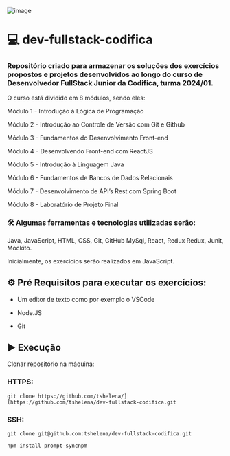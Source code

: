 ![image](https://github.com/tshelena/dev-fullstack-codifica/assets/54648687/722cecb5-e990-4c56-8e26-7b6414a6e328)

# 💻 dev-fullstack-codifica

### Repositório criado para armazenar os soluções dos exercícios propostos e projetos desenvolvidos ao longo do curso de Desenvolvedor FullStack Junior da Codifica, turma 2024/01.


O curso está dividido em 8 módulos, sendo eles:

Módulo 1 - Introdução à Lógica de Programação

Módulo 2 - Introdução ao Controle de Versão com Git e Github

Módulo 3 - Fundamentos do Desenvolvimento Front-end

Módulo 4 - Desenvolvendo Front-end com ReactJS

Módulo 5 - Introdução à Linguagem Java

Módulo 6 - Fundamentos de Bancos de Dados Relacionais 

Módulo 7 - Desenvolvimento de API’s Rest com Spring Boot

Módulo 8 - Laboratório de Projeto Final

### 🛠️ Algumas ferramentas e tecnologias utilizadas serão:

Java, JavaScript, HTML, CSS, Git, GitHub MySql, React, Redux Redux, Junit, Mockito.


Inicialmente, os exercícios serão realizados em JavaScript.

## ⚙️ Pré Requisitos para executar os exercícios:

- Um editor de texto como por exemplo o VSCode

- Node.JS

- Git


## ▶️ Execução

Clonar repositório na máquina:


### HTTPS:
`git clone https://github.com/tshelena/](https://github.com/tshelena/dev-fullstack-codifica.git`

### SSH:
`git clone git@github.com:tshelena/dev-fullstack-codifica.git`


`npm install prompt-syncnpm`


